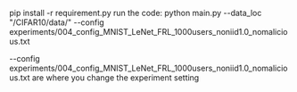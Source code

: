 pip install -r requirement.py
run the code:
python main.py --data_loc "/CIFAR10/data/" --config experiments/004_config_MNIST_LeNet_FRL_1000users_noniid1.0_nomalicious.txt

--config experiments/004_config_MNIST_LeNet_FRL_1000users_noniid1.0_nomalicious.txt are where you change the experiment setting
